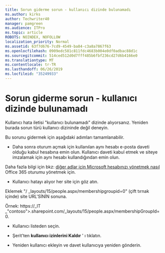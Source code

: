 ```yaml
---
title: Sorun giderme sorun - kullanıcı dizinde bulunamadı
ms.author: kirks
author: Techwriter40
manager: pamgreen
ms.audience: ITPro
ms.topic: article
ROBOTS: NOINDEX, NOFOLLOW
localization_priority: Normal
ms.assetid: 63f7d676-7cd9-4549-ba84-c3a8a7867f63
ms.openlocfilehash: 0909edc581c811fdc4683b004e0df0adbac88d1c
ms.sourcegitcommit: 514ced512d0d7fff485b6fbf236cd27d6b4166e0
ms.translationtype: MT
ms.contentlocale: tr-TR
ms.lasthandoff: 06/26/2019
ms.locfileid: "35249933"
---
```

# <a name="troubleshoot-issue---user-not-found-in-directory"></a>Sorun giderme sorun - kullanıcı dizinde bulunamadı

Kullanıcı hata iletisi "kullanıcı bulunamadı" dizinde alıyorsanız. Yeniden burada sorun türü kullanıcı dizininde değil deneyin.

Bu sorunu gidermek için aşağıdaki adımları tamamlanabilir.

- Daha sonra oturum açmak için kullanılan aynı hesabı e-posta daveti olduğu kabul hesabına emin olun. Kullanıcı daveti kabul etmek ve siteye imzalamak için aynı hesabı kullandığından emin olun. 

Daha fazla bilgi için bkz: [diğer adlar için Microsoft hesabınızı yönetmek nasıl</a> Office 365 oturumu yönetmek için](https://support.microsoft.com/help/12407/microsoft-account-how-to-manage-aliases). 

- Kullanıcı hatayı alıyor her site için göz atın. 

Eklemek "/ _layouts/15/people.aspx/membershipgroupid=0" (çift tırnak içinde) site URL'SİNİN sonuna. 

Örnek: https://_lT _"contoso">.sharepoint.com/_layouts/15/people.aspx/membershipGroupId=0.

- Kullanıcı listeden seçin.

- Şerit'ten **kullanıcı izinlerini Kaldır** ' ı tıklatın. 
-  Yeniden kullanıcı ekleyin ve davet kullanıcıya yeniden gönderin.

